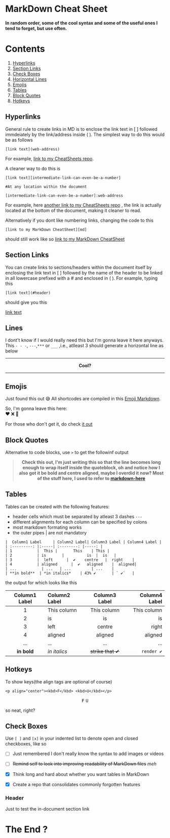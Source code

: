 # MarkDown Cheat Sheet
**In random order, some of the cool syntax and some of the useful ones I tend to forget, but use often.**


# Contents
1. [Hyperlinks](#hyperlinks)
2. [Section Links](#section-links)
3. [Check Boxes](#check-boxes)
4. [Horizontal Lines](#lines)
5. [Emojis](#emojis)
6. [Tables](#tables)
7. [Block Quotes](#block-quotes)
8. [Hotkeys](#hotkeys)

## Hyperlinks
General rule to create links in MD is to enclose the link text in [ ] followed immdeiately by the link/address inside ( ).
The simplest way to do this would be as follows
```
[link text](web-address)
```
For example, [link to my CheatSheets repo](https://github.com/mtc-20/CheatSheets).


A cleaner way to do this is
```
[link text][intermediate-link-can-even-be-a-number]

#At any location within the document

[intermediate-link-can-even-be-a-number]:web-address
```
For example, here [another link to my CheatSheets repo][1] , the link is actually located at the bottom of the document, making it cleaner to read.

Alternatively if you dont like numbering links, changing the code to this
```
[link to my MarkDown CheatSheet][md]
```
should still work like so
[link to my MarkDown CheatSheet][md]



## Section Links
You can create links to sections/headers within the document itself by enclosing the link text in [ ] followed by the name of the header to be linked in all lowercase
prefixed with a # and enclosed in ( ).
For example, typing this
```
[link text](#header)
```
should give you this

[link text](#header)



## Lines
I dont't know if I would really need this but I'm gonna leave it here anyways. This `- - -`, `---`,`***` or `___` ,i.e., atlleast 3 should generate a horizontal line as below
- - - 
**<p align="center">Cool?</p>**
____

## Emojis
Just found this out :sweat_smile: All shortcodes are compiled in this [Emoji Markdown][emd].

So, I'm gonna leave this here:  
:heart: :x: :robot:


For those who don't get it, do check [it out][ldr]

## Block Quotes
Alternative to code blocks, use `>` to get the followinf output
> __<p align="center">Check this out, I'm just writing this so that the line becomes long enough to wrap itself inside the quoteblock, oh and notice how I also got it be bold and centre aligned, maybe I overdid it now? Most of the stuff here, I used to refer to [markdown-here][3]</p>__


## Tables
Tables can be created with the following features:
* header cells which must be separated by atleast 3 dashes `---`
* different alignments for each column can be specified by colons 
* most markdown formating works
* the outer pipes | are not mandatory
```
|  Column1 Label     | Column2 Label| Column3 Label | Column4 Label |
| :---------: |:-----| :--------: |-----: |
| 1           |  This |       This    | This |
| 2           | is       |          is  |  is   |
| 3           |  left      |  ✔    centre   |  right    |
| 4           | aligned      |  ✔   aligned    |  aligned|
| ...           | ...   | ...         | ...    |
| **in bold**  | *in italics*    | 43% ✔       | ` ✔`   |
```
the output for which looks like this


|Column1 Label| Column2 Label| Column3 Label   | Column4 Label |
| :---------: |:-----        | :--------:      |-----:         |
| 1           |This column   |      This column| This column   |
| 2           | is           |          is     |  is           |
| 3           |  left        |       centre    |  right        |
| 4           | aligned      |      aligned    |  aligned      |
| ...         | ...          | ...             | ...           |
| **in bold** | *in italics* |~~strike that ✔~~| `render ✔`    |


## Hotkeys
To show keys(the align tags are optional of course)
```
<p align="center"><kbd>F</kbd> <kbd>U</kbd></p>
```

<p align="center"><kbd>F</kbd> <kbd>U</kbd></p>

so neat, right?


## Check Boxes
Use `[ ]` and `[x]` in your indented list to denote open and closed checkboxes, like so
- [ ] Just remembered I don't really know the syntax to add images or videos
- [ ] ~~Remind self to look into improving readability of MarkDown files~~ *meh*
- [x] Think long and hard about whether you want tables in MarkDown
- [x] Create a repo that consolidates commonly forgotten features




### Header
Just to test the in-document section link

# The End ?
[md]:https://github.com/mtc-20/CheatSheets/blob/master/MarkDown_CS.md
[1]:https://github.com/mtc-20/CheatSheets
[ldr]:https://en.wikipedia.org/wiki/Love,_Death_%26_Robots
[emd]:https://github.com/ikatyang/emoji-cheat-sheet/blob/master/README.md
[3]:https://github.com/adam-p/markdown-here/wiki/Markdown-Cheatsheet#tables
